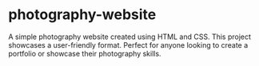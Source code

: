 # photography-website
A simple photography website created using HTML and CSS. This project showcases a user-friendly format. Perfect for anyone looking to create a portfolio or showcase their photography skills.

